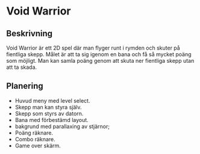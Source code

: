 ﻿# Void Warrior

## Beskrivning

Void Warrior är ett 2D spel där man flyger runt i rymden och skuter på fientliga skepp.
Målet är att ta sig igenom en bana och få så mycket poäng som möjligt.
Man kan samla poäng genom att skuta ner fientliga skepp utan att ta skada.

## Planering

- Huvud meny med level select.
- Skepp man kan styra själv.
- Skepp som styrs av datorn.
- Bana med förbestämd layout.
- bakgrund med parallaxing av stjärnor;
- Poäng räknare.
- Combo räknare.
- Game over skärm.
